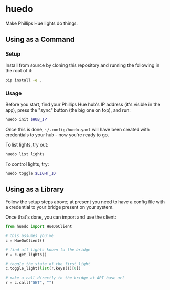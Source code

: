 # huedo

Make Phillips Hue lights do things.

## Using as a Command

### Setup

Install from source by cloning this repository and running the following in the
root of it:

```bash
pip install -e .
```

### Usage

Before you start, find your Phillips Hue hub's IP address (it's visible in the
app), press the "sync" button (the big one on top), and run:

```bash
huedo init $HUB_IP
```

Once this is done, `~/.config/huedo.yaml` will have been created with credentials
to your hub - now you're ready to go.

To list lights, try out:

```bash
huedo list lights
```

To control lights, try:

```bash
huedo toggle $LIGHT_ID
```

## Using as a Library

Follow the setup steps above; at present you need to have a config file with
a credential to your bridge present on your system.

Once that's done, you can import and use the client:

```python
from huedo import HueDoClient

# this assumes you've
c = HueDoClient()

# find all lights known to the bridge
r = c.get_lights()

# toggle the state of the first light
c.toggle_light(list(r.keys())[0])

# make a call directly to the bridge at API base url
r = c.call("GET", "")
```
